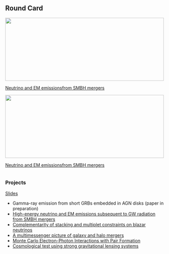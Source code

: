 <body>

<h2>Round Card</h2>
<div class="row">

<div class="column card"> 
  <img src="https://yuan-cc.github.io/research/projects/figs/smbh_mergers1.png" width=100% height='200'>
  <div class="container">
    <a href="https://yuan-cc.github.io/research/projects/smbh_mergers.html"><p>Neutrino and EM emissionsfrom SMBH mergers</p> </a>
  </div>
</div>

<div class="column card"> 
  <img src="https://yuan-cc.github.io/research/projects/figs/smbh_mergers1.png" width=100% height='200'>
  <div class="container">
    <a href="https://yuan-cc.github.io/research/projects/smbh_mergers.html"><p>Neutrino and EM emissionsfrom SMBH mergers</p> </a>
  </div>
</div>
  
</div>
</body>


### Projects
[Slides](https://yuan-cc.github.io/research/files/slides.pdf)

* Gamma-ray emission from short GRBs embedded in AGN disks (paper in preparation)
* [High-energy neutrino and EM emissions subsequent to GW radiation from SMBH mergers](https://yuan-cc.github.io/research/projects/smbh_mergers.html)
* [Complementarity of stacking and multiplet constraints on blazar neutrinos](https://yuan-cc.github.io/research/projects/complementarity.html)
* [A multimessenger picture of galaxy and halo mergers](https://yuan-cc.github.io/research/projects/gal_mergers.html)
* [Monte Carlo Electron-Photon Interactions with Pair Formation](https://yuan-cc.github.io/research/projects/e_gamma_interactions.html)
* [Cosmological test using strong gravitational lensing systems](https://yuan-cc.github.io/research/projects/cosmological_test.html)


<!-- ### Notes
* [Differential geometry (in Chinese)](https://yuan-cc.github.io/research/files/differential_geometry.pdf) / [Tensor calculus](https://yuan-cc.github.io/research/files/tensors.pdf) / [Group theory](https://yuan-cc.github.io/research/files/group_theory.pdf) -->
